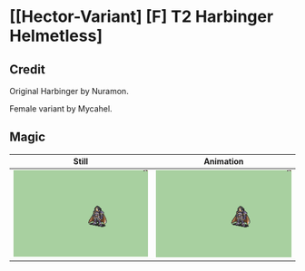 # [\[Hector-Variant\] \[F\] T2 Harbinger Helmetless]

## Credit

Original Harbinger by Nuramon.

Female variant by Mycahel.

## Magic

| Still | Animation |
| :---: | :-------: |
| ![Magic still](./Magic_000.png) | ![Magic animation](./Magic.gif) |
